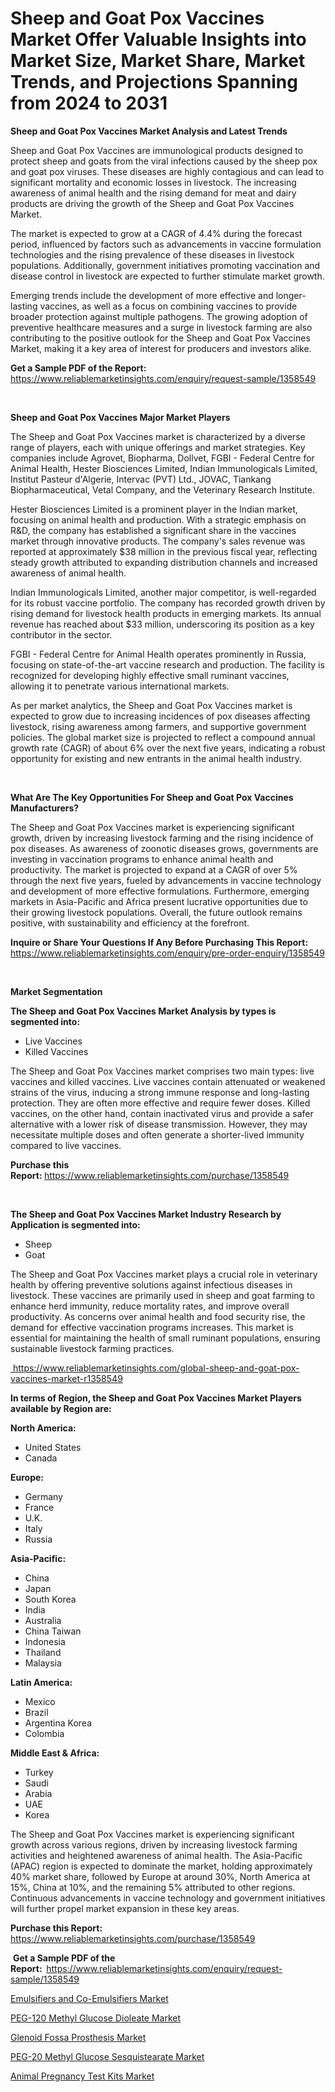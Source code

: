 <p><h1>Sheep and Goat Pox Vaccines Market Offer Valuable Insights into Market Size, Market Share, Market Trends, and Projections Spanning from 2024 to 2031</h1></p><p><strong>Sheep and Goat Pox Vaccines Market Analysis and Latest Trends</strong></p>
<p><p>Sheep and Goat Pox Vaccines are immunological products designed to protect sheep and goats from the viral infections caused by the sheep pox and goat pox viruses. These diseases are highly contagious and can lead to significant mortality and economic losses in livestock. The increasing awareness of animal health and the rising demand for meat and dairy products are driving the growth of the Sheep and Goat Pox Vaccines Market.</p><p>The market is expected to grow at a CAGR of 4.4% during the forecast period, influenced by factors such as advancements in vaccine formulation technologies and the rising prevalence of these diseases in livestock populations. Additionally, government initiatives promoting vaccination and disease control in livestock are expected to further stimulate market growth. </p><p>Emerging trends include the development of more effective and longer-lasting vaccines, as well as a focus on combining vaccines to provide broader protection against multiple pathogens. The growing adoption of preventive healthcare measures and a surge in livestock farming are also contributing to the positive outlook for the Sheep and Goat Pox Vaccines Market, making it a key area of interest for producers and investors alike.</p></p>
<p><strong>Get a Sample PDF of the Report:&nbsp;</strong> <a href="https://www.reliablemarketinsights.com/enquiry/request-sample/1358549?utm_campaign=1338&utm_medium=2&utm_source=Github&utm_content=ia&utm_term=11102024&utm_id=sheep-and-goat-pox-vaccines">https://www.reliablemarketinsights.com/enquiry/request-sample/1358549</a></p>
<p>&nbsp;</p>
<p><strong>Sheep and Goat Pox Vaccines Major Market Players</strong></p>
<p><p>The Sheep and Goat Pox Vaccines market is characterized by a diverse range of players, each with unique offerings and market strategies. Key companies include Agrovet, Biopharma, Dollvet, FGBI - Federal Centre for Animal Health, Hester Biosciences Limited, Indian Immunologicals Limited, Institut Pasteur d'Algerie, Intervac (PVT) Ltd., JOVAC, Tiankang Biopharmaceutical, Vetal Company, and the Veterinary Research Institute.</p><p>Hester Biosciences Limited is a prominent player in the Indian market, focusing on animal health and production. With a strategic emphasis on R&D, the company has established a significant share in the vaccines market through innovative products. The company's sales revenue was reported at approximately $38 million in the previous fiscal year, reflecting steady growth attributed to expanding distribution channels and increased awareness of animal health.</p><p>Indian Immunologicals Limited, another major competitor, is well-regarded for its robust vaccine portfolio. The company has recorded growth driven by rising demand for livestock health products in emerging markets. Its annual revenue has reached about $33 million, underscoring its position as a key contributor in the sector.</p><p>FGBI - Federal Centre for Animal Health operates prominently in Russia, focusing on state-of-the-art vaccine research and production. The facility is recognized for developing highly effective small ruminant vaccines, allowing it to penetrate various international markets.</p><p>As per market analytics, the Sheep and Goat Pox Vaccines market is expected to grow due to increasing incidences of pox diseases affecting livestock, rising awareness among farmers, and supportive government policies. The global market size is projected to reflect a compound annual growth rate (CAGR) of about 6% over the next five years, indicating a robust opportunity for existing and new entrants in the animal health industry.</p></p>
<p>&nbsp;</p>
<p><strong>What Are The Key Opportunities For Sheep and Goat Pox Vaccines Manufacturers?</strong></p>
<p><p>The Sheep and Goat Pox Vaccines market is experiencing significant growth, driven by increasing livestock farming and the rising incidence of pox diseases. As awareness of zoonotic diseases grows, governments are investing in vaccination programs to enhance animal health and productivity. The market is projected to expand at a CAGR of over 5% through the next five years, fueled by advancements in vaccine technology and development of more effective formulations. Furthermore, emerging markets in Asia-Pacific and Africa present lucrative opportunities due to their growing livestock populations. Overall, the future outlook remains positive, with sustainability and efficiency at the forefront.</p></p>
<p><strong>Inquire or Share Your Questions If Any Before Purchasing This Report:</strong> <a href="https://www.reliablemarketinsights.com/enquiry/pre-order-enquiry/1358549?utm_campaign=1338&utm_medium=2&utm_source=Github&utm_content=ia&utm_term=11102024&utm_id=sheep-and-goat-pox-vaccines">https://www.reliablemarketinsights.com/enquiry/pre-order-enquiry/1358549</a></p>
<p>&nbsp;</p>
<p><strong>Market Segmentation</strong></p>
<p><strong>The Sheep and Goat Pox Vaccines Market Analysis by types is segmented into:</strong></p>
<p><ul><li>Live Vaccines</li><li>Killed Vaccines</li></ul></p>
<p><p>The Sheep and Goat Pox Vaccines market comprises two main types: live vaccines and killed vaccines. Live vaccines contain attenuated or weakened strains of the virus, inducing a strong immune response and long-lasting protection. They are often more effective and require fewer doses. Killed vaccines, on the other hand, contain inactivated virus and provide a safer alternative with a lower risk of disease transmission. However, they may necessitate multiple doses and often generate a shorter-lived immunity compared to live vaccines.</p></p>
<p><strong>Purchase this Report:&nbsp;</strong><a href="https://www.reliablemarketinsights.com/purchase/1358549?utm_campaign=1338&utm_medium=2&utm_source=Github&utm_content=ia&utm_term=11102024&utm_id=sheep-and-goat-pox-vaccines">https://www.reliablemarketinsights.com/purchase/1358549</a></p>
<p>&nbsp;</p>
<p><strong>The Sheep and Goat Pox Vaccines Market Industry Research by Application is segmented into:</strong></p>
<p><ul><li>Sheep</li><li>Goat</li></ul></p>
<p><p>The Sheep and Goat Pox Vaccines market plays a crucial role in veterinary health by offering preventive solutions against infectious diseases in livestock. These vaccines are primarily used in sheep and goat farming to enhance herd immunity, reduce mortality rates, and improve overall productivity. As concerns over animal health and food security rise, the demand for effective vaccination programs increases. This market is essential for maintaining the health of small ruminant populations, ensuring sustainable livestock farming practices.</p></p>
<p><a href="https://www.reliablemarketinsights.com/global-sheep-and-goat-pox-vaccines-market-r1358549?utm_campaign=1338&utm_medium=2&utm_source=Github&utm_content=ia&utm_term=11102024&utm_id=sheep-and-goat-pox-vaccines">&nbsp;https://www.reliablemarketinsights.com/global-sheep-and-goat-pox-vaccines-market-r1358549</a></p>
<p><strong>In terms of Region, the Sheep and Goat Pox Vaccines Market Players available by Region are:</strong></p>
<p>
    <p> <strong> North America: </strong>
        <ul>
            <li>United States</li>
            <li>Canada</li>
        </ul>
        </p> 
    <p> <strong> Europe: </strong>
        <ul>
            <li>Germany</li>
            <li>France</li>
            <li>U.K.</li>
            <li>Italy</li>
            <li>Russia</li>
        </ul>
        </p> 
    <p> <strong> Asia-Pacific: </strong>
        <ul>
            <li>China</li>
            <li>Japan</li>
            <li>South Korea</li>
            <li>India</li>
            <li>Australia</li>
            <li>China Taiwan</li>
            <li>Indonesia</li>
            <li>Thailand</li>
            <li>Malaysia</li>
        </ul>
        </p> 
    <p> <strong> Latin America: </strong>
        <ul>
            <li>Mexico</li>
            <li>Brazil</li>
            <li>Argentina Korea</li>
            <li>Colombia</li>
        </ul>
        </p> 
    <p> <strong> Middle East & Africa: </strong>
        <ul>
            <li>Turkey</li>
            <li>Saudi</li>
            <li>Arabia</li>
            <li>UAE</li>
            <li>Korea</li>
        </ul>
    </p>
    </p>
<p><p>The Sheep and Goat Pox Vaccines market is experiencing significant growth across various regions, driven by increasing livestock farming activities and heightened awareness of animal health. The Asia-Pacific (APAC) region is expected to dominate the market, holding approximately 40% market share, followed by Europe at around 30%, North America at 15%, China at 10%, and the remaining 5% attributed to other regions. Continuous advancements in vaccine technology and government initiatives will further propel market expansion in these key areas.</p></p>
<p><strong>Purchase this Report: </strong><a href="https://www.reliablemarketinsights.com/purchase/1358549?utm_campaign=1338&utm_medium=2&utm_source=Github&utm_content=ia&utm_term=11102024&utm_id=sheep-and-goat-pox-vaccines">https://www.reliablemarketinsights.com/purchase/1358549</a></p>
<p>&nbsp;<strong>Get a Sample PDF of the Report:&nbsp;&nbsp;</strong><a href="https://www.reliablemarketinsights.com/enquiry/request-sample/1358549?utm_campaign=1338&utm_medium=2&utm_source=Github&utm_content=ia&utm_term=11102024&utm_id=sheep-and-goat-pox-vaccines">https://www.reliablemarketinsights.com/enquiry/request-sample/1358549</a></p>
<p><strong></strong></p>
<p><p><a href="https://www.linkedin.com/pulse/top-trends-transforming-emulsifiers-co-emulsifiers-market-ychxc?utm_campaign=1338&utm_medium=2&utm_source=Github&utm_content=ia&utm_term=11102024&utm_id=sheep-and-goat-pox-vaccines">Emulsifiers and Co-Emulsifiers Market</a></p><p><a href="https://www.linkedin.com/pulse/peg-120-methyl-glucose-dioleate-market-research-report-d9lvc?utm_campaign=1338&utm_medium=2&utm_source=Github&utm_content=ia&utm_term=11102024&utm_id=sheep-and-goat-pox-vaccines">PEG-120 Methyl Glucose Dioleate Market</a></p><p><a href="https://www.linkedin.com/pulse/glenoid-fossa-prosthesis-market-dynamics-application-types-ptvue?utm_campaign=1338&utm_medium=2&utm_source=Github&utm_content=ia&utm_term=11102024&utm_id=sheep-and-goat-pox-vaccines">Glenoid Fossa Prosthesis Market</a></p><p><a href="https://www.linkedin.com/pulse/peg-20-methyl-glucose-sesquistearate-market-size-share-bxlwc?utm_campaign=1338&utm_medium=2&utm_source=Github&utm_content=ia&utm_term=11102024&utm_id=sheep-and-goat-pox-vaccines">PEG-20 Methyl Glucose Sesquistearate Market</a></p><p><a href="https://www.linkedin.com/pulse/animal-pregnancy-test-kits-market-global-regional-analysis-oa8se?utm_campaign=1338&utm_medium=2&utm_source=Github&utm_content=ia&utm_term=11102024&utm_id=sheep-and-goat-pox-vaccines">Animal Pregnancy Test Kits Market</a></p></p>